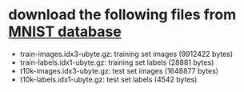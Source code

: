 # download the following files from [MNIST database](https://yann.lecun.com/exdb/mnist/)

* train-images.idx3-ubyte.gz:  training set images (9912422 bytes)
* train-labels.idx1-ubyte.gz:  training set labels (28881 bytes)
* t10k-images.idx3-ubyte.gz:   test set images (1648877 bytes)
* t10k-labels.idx1-ubyte.gz:   test set labels (4542 bytes)
